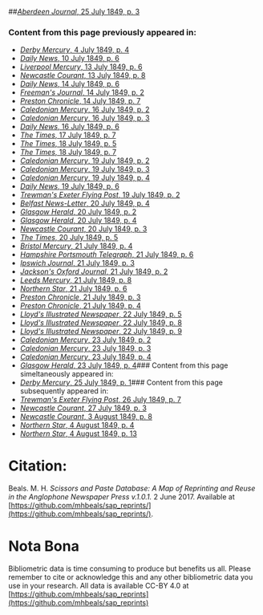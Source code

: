 ##[*Aberdeen Journal*, 25 July 1849, p. 3](https://mhbeals.github.io/sap_html/Aberdeen-Journal/Aberdeen-Journal-25-July-1849-p-3)

### Content from this page previously appeared in:
+ [*Derby Mercury*, 4 July 1849, p. 4](https://mhbeals.github.io/sap_html/Derby-Mercury/Derby-Mercury-4-July-1849-p-4)
+ [*Daily News*, 10 July 1849, p. 6](https://mhbeals.github.io/sap_html/Daily-News/Daily-News-10-July-1849-p-6)
+ [*Liverpool Mercury*, 13 July 1849, p. 6](https://mhbeals.github.io/sap_html/Liverpool-Mercury/Liverpool-Mercury-13-July-1849-p-6)
+ [*Newcastle Courant*, 13 July 1849, p. 8](https://mhbeals.github.io/sap_html/Newcastle-Courant/Newcastle-Courant-13-July-1849-p-8)
+ [*Daily News*, 14 July 1849, p. 6](https://mhbeals.github.io/sap_html/Daily-News/Daily-News-14-July-1849-p-6)
+ [*Freeman's Journal*, 14 July 1849, p. 2](https://mhbeals.github.io/sap_html/Freeman's-Journal/Freeman's-Journal-14-July-1849-p-2)
+ [*Preston Chronicle*, 14 July 1849, p. 7](https://mhbeals.github.io/sap_html/Preston-Chronicle/Preston-Chronicle-14-July-1849-p-7)
+ [*Caledonian Mercury*, 16 July 1849, p. 2](https://mhbeals.github.io/sap_html/Caledonian-Mercury/Caledonian-Mercury-16-July-1849-p-2)
+ [*Caledonian Mercury*, 16 July 1849, p. 3](https://mhbeals.github.io/sap_html/Caledonian-Mercury/Caledonian-Mercury-16-July-1849-p-3)
+ [*Daily News*, 16 July 1849, p. 6](https://mhbeals.github.io/sap_html/Daily-News/Daily-News-16-July-1849-p-6)
+ [*The Times*, 17 July 1849, p. 7](https://mhbeals.github.io/sap_html/The-Times/The-Times-17-July-1849-p-7)
+ [*The Times*, 18 July 1849, p. 5](https://mhbeals.github.io/sap_html/The-Times/The-Times-18-July-1849-p-5)
+ [*The Times*, 18 July 1849, p. 7](https://mhbeals.github.io/sap_html/The-Times/The-Times-18-July-1849-p-7)
+ [*Caledonian Mercury*, 19 July 1849, p. 2](https://mhbeals.github.io/sap_html/Caledonian-Mercury/Caledonian-Mercury-19-July-1849-p-2)
+ [*Caledonian Mercury*, 19 July 1849, p. 3](https://mhbeals.github.io/sap_html/Caledonian-Mercury/Caledonian-Mercury-19-July-1849-p-3)
+ [*Caledonian Mercury*, 19 July 1849, p. 4](https://mhbeals.github.io/sap_html/Caledonian-Mercury/Caledonian-Mercury-19-July-1849-p-4)
+ [*Daily News*, 19 July 1849, p. 6](https://mhbeals.github.io/sap_html/Daily-News/Daily-News-19-July-1849-p-6)
+ [*Trewman's Exeter Flying Post*, 19 July 1849, p. 2](https://mhbeals.github.io/sap_html/Trewman's-Exeter-Flying-Post/Trewman's-Exeter-Flying-Post-19-July-1849-p-2)
+ [*Belfast News-Letter*, 20 July 1849, p. 4](https://mhbeals.github.io/sap_html/Belfast-News-Letter/Belfast-News-Letter-20-July-1849-p-4)
+ [*Glasgow Herald*, 20 July 1849, p. 2](https://mhbeals.github.io/sap_html/Glasgow-Herald/Glasgow-Herald-20-July-1849-p-2)
+ [*Glasgow Herald*, 20 July 1849, p. 4](https://mhbeals.github.io/sap_html/Glasgow-Herald/Glasgow-Herald-20-July-1849-p-4)
+ [*Newcastle Courant*, 20 July 1849, p. 3](https://mhbeals.github.io/sap_html/Newcastle-Courant/Newcastle-Courant-20-July-1849-p-3)
+ [*The Times*, 20 July 1849, p. 5](https://mhbeals.github.io/sap_html/The-Times/The-Times-20-July-1849-p-5)
+ [*Bristol Mercury*, 21 July 1849, p. 4](https://mhbeals.github.io/sap_html/Bristol-Mercury/Bristol-Mercury-21-July-1849-p-4)
+ [*Hampshire Portsmouth Telegraph*, 21 July 1849, p. 6](https://mhbeals.github.io/sap_html/Hampshire-Portsmouth-Telegraph/Hampshire-Portsmouth-Telegraph-21-July-1849-p-6)
+ [*Ipswich Journal*, 21 July 1849, p. 3](https://mhbeals.github.io/sap_html/Ipswich-Journal/Ipswich-Journal-21-July-1849-p-3)
+ [*Jackson's Oxford Journal*, 21 July 1849, p. 2](https://mhbeals.github.io/sap_html/Jackson's-Oxford-Journal/Jackson's-Oxford-Journal-21-July-1849-p-2)
+ [*Leeds Mercury*, 21 July 1849, p. 8](https://mhbeals.github.io/sap_html/Leeds-Mercury/Leeds-Mercury-21-July-1849-p-8)
+ [*Northern Star*, 21 July 1849, p. 6](https://mhbeals.github.io/sap_html/Northern-Star/Northern-Star-21-July-1849-p-6)
+ [*Preston Chronicle*, 21 July 1849, p. 3](https://mhbeals.github.io/sap_html/Preston-Chronicle/Preston-Chronicle-21-July-1849-p-3)
+ [*Preston Chronicle*, 21 July 1849, p. 4](https://mhbeals.github.io/sap_html/Preston-Chronicle/Preston-Chronicle-21-July-1849-p-4)
+ [*Lloyd's Illustrated Newspaper*, 22 July 1849, p. 5](https://mhbeals.github.io/sap_html/Lloyd's-Illustrated-Newspaper/Lloyd's-Illustrated-Newspaper-22-July-1849-p-5)
+ [*Lloyd's Illustrated Newspaper*, 22 July 1849, p. 8](https://mhbeals.github.io/sap_html/Lloyd's-Illustrated-Newspaper/Lloyd's-Illustrated-Newspaper-22-July-1849-p-8)
+ [*Lloyd's Illustrated Newspaper*, 22 July 1849, p. 9](https://mhbeals.github.io/sap_html/Lloyd's-Illustrated-Newspaper/Lloyd's-Illustrated-Newspaper-22-July-1849-p-9)
+ [*Caledonian Mercury*, 23 July 1849, p. 2](https://mhbeals.github.io/sap_html/Caledonian-Mercury/Caledonian-Mercury-23-July-1849-p-2)
+ [*Caledonian Mercury*, 23 July 1849, p. 3](https://mhbeals.github.io/sap_html/Caledonian-Mercury/Caledonian-Mercury-23-July-1849-p-3)
+ [*Caledonian Mercury*, 23 July 1849, p. 4](https://mhbeals.github.io/sap_html/Caledonian-Mercury/Caledonian-Mercury-23-July-1849-p-4)
+ [*Glasgow Herald*, 23 July 1849, p. 4](https://mhbeals.github.io/sap_html/Glasgow-Herald/Glasgow-Herald-23-July-1849-p-4)### Content from this page simeltaneously appeared in:
+ [*Derby Mercury*, 25 July 1849, p. 1](https://mhbeals.github.io/sap_html/Derby-Mercury/Derby-Mercury-25-July-1849-p-1)### Content from this page subsequently appeared in:
+ [*Trewman's Exeter Flying Post*, 26 July 1849, p. 7](https://mhbeals.github.io/sap_html/Trewman's-Exeter-Flying-Post/Trewman's-Exeter-Flying-Post-26-July-1849-p-7)
+ [*Newcastle Courant*, 27 July 1849, p. 3](https://mhbeals.github.io/sap_html/Newcastle-Courant/Newcastle-Courant-27-July-1849-p-3)
+ [*Newcastle Courant*, 3 August 1849, p. 8](https://mhbeals.github.io/sap_html/Newcastle-Courant/Newcastle-Courant-3-August-1849-p-8)
+ [*Northern Star*, 4 August 1849, p. 4](https://mhbeals.github.io/sap_html/Northern-Star/Northern-Star-4-August-1849-p-4)
+ [*Northern Star*, 4 August 1849, p. 13](https://mhbeals.github.io/sap_html/Northern-Star/Northern-Star-4-August-1849-p-13)
                    
# Citation: 

Beals. M. H. *Scissors and Paste Database: A Map of Reprinting and Reuse in the Anglophone Newspaper Press v.1.0.1.* 2 June 2017. Available at [https://github.com/mhbeals/sap_reprints/](https://github.com/mhbeals/sap_reprints/). 
                    
# Nota Bona

Bibliometric data is time consuming to produce but benefits us all. Please remember to cite or acknowledge this and any other bibliometric data you use in your research. All data is available CC-BY 4.0 at [https://github.com/mhbeals/sap_reprints](https://github.com/mhbeals/sap_reprints)